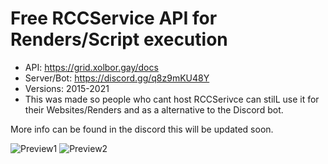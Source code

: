 # Free RCCService API for Renders/Script execution

- API: https://grid.xolbor.gay/docs 
- Server/Bot: https://discord.gg/q8z9mKU48Y
- Versions: 2015-2021
- This was made so people who cant host RCCSerivce can stilL use it for their Websites/Renders and as a alternative to the Discord bot.

More info can be found in the discord this will be updated soon.

![Preview1](https://cdn.discordapp.com/attachments/1003373656908496966/1010472517275758662/unknown.png "Preview1")
![Preview2](https://cdn.discordapp.com/attachments/1003373656908496966/1010472517628067870/unknown.png "Preview2")
